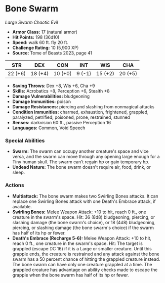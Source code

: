 # Bone Swarm

*Large* *Swarm* *Chaotic Evil*

- **Armor Class:** 17 (natural armor)
- **Hit Points:** 198 (36d10)
- **Speed:** walk 60 ft. fly 20 ft.
- **Challenge Rating:** 10 (5,900 XP)
- **Source:** Tome of Beasts 2023, page 41

| STR | DEX | CON | INT | WIS | CHA |
| --- | --- | --- | --- | --- | --- |
| 22 (+6) | 18 (+4) | 10 (+0) | 9 (-1) | 15 (+2) | 20 (+5) |

- **Saving Throws**: Dex +8, Wis +6, Cha +9
- **Skills:** Acrobatics +8, Perception +6, Stealth +8
- **Damage Vulnerabilities:** bludgeoning
- **Damage Immunities:** poison
- **Damage Resistances:** piercing and slashing from nonmagical attacks
- **Condition Immunities:** charmed, exhaustion, frightened, grappled, paralyzed, petrified, poisoned, prone, restrained, stunned
- **Senses:** darkvision 60 ft., passive Perception 16
- **Languages:** Common, Void Speech

### Special Abilities

- **Swarm:** The swarm can occupy another creature's space and vice versa, and the swarm can move through any opening large enough for a Tiny human skull. The swarm can't regain hp or gain temporary hp.
- **Undead Nature:** The bone swarm doesn't require air, food, drink, or sleep.

### Actions

- **Multiattack:** The bone swarm makes two Swirling Bones attacks. It can replace one Swirling Bones attack with one Death's Embrace attack, if available.
- **Swirling Bones:** Melee Weapon Attack: +10 to hit, reach 0 ft., one creature in the swarm's space. Hit: 36 (8d8) bludgeoning, piercing, or slashing damage (the bone swarm's choice), or 18 (4d8) bludgeoning, piercing, or slashing damage (the bone swarm's choice) if the swarm has half of its hp or fewer.
- **Death's Embrace (Recharge 5-6):** Melee Weapon Attack: +10 to hit, reach 0 ft., one creature in the swarm's space. Hit: The target is grappled (escape DC 16) if it is a Large or smaller creature. Until this grapple ends, the creature is restrained and any attack against the bone swarm has a 50 percent chance of hitting the grappled creature instead. The bone swarm can have only one creature grappled at a time. The grappled creature has advantage on ability checks made to escape the grapple when the bone swarm has half of its hp or fewer.
